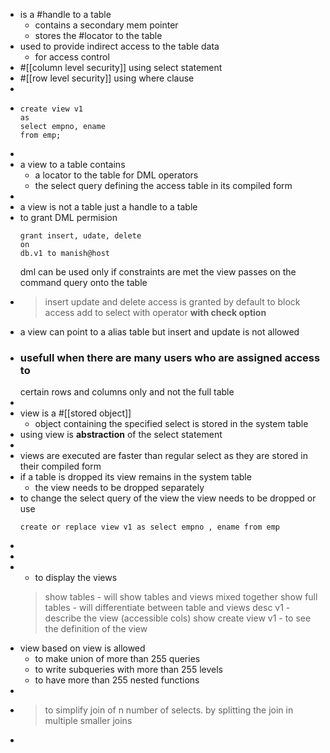 - is a #handle to a table
	- contains a secondary mem pointer
	- stores the #locator to the table
- used to provide indirect access to the table data
	- for access control
- #[[column level security]] using select statement
- #[[row level security]] using where clause
-
- ```
  create view v1 
  as
  select empno, ename 
  from emp;
  ```
-
- a view to a table contains
	- a locator to the table for DML operators
	- the select query defining the access table in its compiled form
-
- a view is not a table just a handle to a table
- to grant DML permision
  ```
  grant insert, udate, delete 
  on 
  db.v1 to manish@host
  ```
  dml can be used only if constraints are met
  the view passes on the command query onto the table
- > insert update and delete access is granted by default
  to block access add to select with operator __with check option__
- a view can point to a alias table 
   but insert and update is not allowed
- ### usefull when there are many users who are assigned access to 
  certain rows and columns only and not the full table
-
- view is a #[[stored object]]
	- object containing the specified select is stored in the system table
- using view is __abstraction__ of the select statement
-
- views are executed are faster than regular select as they are stored in their compiled form
- if a table is dropped its view remains in the system table
	- the view needs to be dropped separately
- to change the select query of the view the view needs to be dropped or use 
  ```
  create or replace view v1 as select empno , ename from emp
  ```
-
-
- - to display the views
  >show tables - will show tables and views mixed together
  show full tables - will differentiate between table and views
  desc v1 - describe the view (accessible cols)
  show create view v1 - to see the definition of the view
- view based on view is allowed
	- to make union of more than 255 queries
	- to write subqueries with more than 255 levels
	- to have more than 255 nested functions
-
- > to simplify join of n number of selects.
    by splitting the join in multiple smaller joins
-